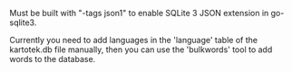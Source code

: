 Must be built with "-tags json1" to enable SQLite 3 JSON extension in go-sqlite3.

Currently you need to add languages in the 'language' table of the kartotek.db
file manually, then you can use the 'bulkwords' tool to add words to the
database.

